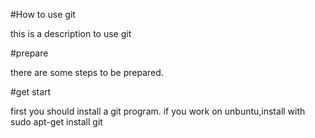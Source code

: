 #How to use git

this is a description to use git

#prepare

there are some steps to be prepared.


#get start

first you should install a git program.
if you work on unbuntu,install with
sudo apt-get install git
